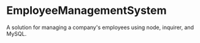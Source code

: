 # EmployeeManagementSystem
A solution for managing a company's employees using node, inquirer, and MySQL.
